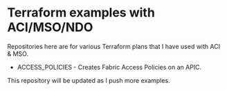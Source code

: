 <h1>Terraform examples with ACI/MSO/NDO</h1>

Repositories here are for various Terraform plans that I have used with ACI & MSO.

- ACCESS_POLICIES - Creates Fabric Access Policies on an APIC.

This repository will be updated as I push more examples.
